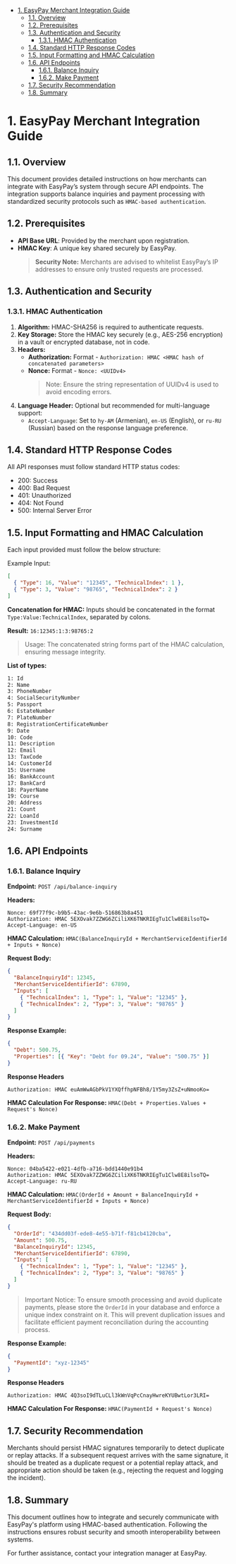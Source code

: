 - [1. EasyPay Merchant Integration Guide](#1-easypay-merchant-integration-guide)
  - [1.1. Overview](#11-overview)
  - [1.2. Prerequisites](#12-prerequisites)
  - [1.3. Authentication and Security](#13-authentication-and-security)
    - [1.3.1. HMAC Authentication](#131-hmac-authentication)
  - [1.4. Standard HTTP Response Codes](#14-standard-http-response-codes)
  - [1.5. Input Formatting and HMAC Calculation](#15-input-formatting-and-hmac-calculation)
  - [1.6. API Endpoints](#16-api-endpoints)
    - [1.6.1. Balance Inquiry](#161-balance-inquiry)
    - [1.6.2. Make Payment](#162-make-payment)
  - [1.7. Security Recommendation](#17-security-recommendation)
  - [1.8. Summary](#18-summary)

# 1. EasyPay Merchant Integration Guide

## 1.1. Overview

This document provides detailed instructions on how merchants can integrate with EasyPay’s system through secure API endpoints. The integration supports balance inquiries and payment processing with standardized security protocols such as `HMAC-based authentication`.

## 1.2. Prerequisites

- **API Base URL**: Provided by the merchant upon registration.
- **HMAC Key**: A unique key shared securely by EasyPay.
  > **Security Note:** Merchants are advised to whitelist EasyPay’s IP addresses to ensure only trusted requests are processed.

## 1.3. Authentication and Security

### 1.3.1. HMAC Authentication

1. **Algorithm:** HMAC-SHA256 is required to authenticate requests.
2. **Key Storage:** Store the HMAC key securely (e.g., AES-256 encryption) in a vault or encrypted database, not in code.
3. **Headers:**
   - **Authorization:** Format - `Authorization: HMAC <HMAC hash of concatenated parameters>`
   - **Nonce:** Format - `Nonce: <UUIDv4>`
     > Note: Ensure the string representation of UUIDv4 is used to avoid encoding errors.
4. **Language Header:** Optional but recommended for multi-language support:
   - `Accept-Language`: Set to `hy-AM` (Armenian), `en-US` (English), or `ru-RU` (Russian) based on the response language preference.

## 1.4. Standard HTTP Response Codes

All API responses must follow standard HTTP status codes:

- 200: Success
- 400: Bad Request
- 401: Unauthorized
- 404: Not Found
- 500: Internal Server Error

## 1.5. Input Formatting and HMAC Calculation

Each input provided must follow the below structure:

Example Input:

```json
[
  { "Type": 16, "Value": "12345", "TechnicalIndex": 1 },
  { "Type": 3, "Value": "98765", "TechnicalIndex": 2 }
]
```

**Concatenation for HMAC:**
Inputs should be concatenated in the format `Type:Value:TechnicalIndex`, separated by colons.

**Result:**
`16:12345:1:3:98765:2`

> Usage: The concatenated string forms part of the HMAC calculation, ensuring message integrity.

**List of types:**

```txt
1: Id
2: Name
3: PhoneNumber
4: SocialSecurityNumber
5: Passport
6: EstateNumber
7: PlateNumber
8: RegistrationCertificateNumber
9: Date
10: Code
11: Description
12: Email
13: TaxCode
14: CustomerId
15: Username
16: BankAccount
17: BankCard
18: PayerName
19: Course
20: Address
21: Count
22: LoanId
23: InvestmentId
24: Surname
```

## 1.6. API Endpoints

### 1.6.1. Balance Inquiry

**Endpoint:**
`POST /api/balance-inquiry`

**Headers:**

```http
Nonce: 69f77f9c-b9b5-43ac-9e6b-516863b8a451
Authorization: HMAC 5EXOvak7ZZWG6ZCiliXK6TNKRIEgTu1Clw8E8ilsoTQ=
Accept-Language: en-US
```

**HMAC Calculation:**
`HMAC(BalanceInquiryId + MerchantServiceIdentifierId + Inputs + Nonce)`

**Request Body:**

```json
{
  "BalanceInquiryId": 12345,
  "MerchantServiceIdentifierId": 67890,
  "Inputs": [
    { "TechnicalIndex": 1, "Type": 1, "Value": "12345" },
    { "TechnicalIndex": 2, "Type": 3, "Value": "98765" }
  ]
}
```

**Response Example:**

```json
{
  "Debt": 500.75,
  "Properties": [{ "Key": "Debt for 09.24", "Value": "500.75" }]
}
```

**Response Headers**

```http
Authorization: HMAC euAmWwAGbPkV1YXQffhpNFBh8/1Y5my3ZsZ+uNmooKo=
```

**HMAC Calculation For Response:**
`HMAC(Debt + Properties.Values + Request's Nonce)`

### 1.6.2. Make Payment

**Endpoint:**
`POST /api/payments`

**Headers:**

```http
Nonce: 04ba5422-e021-4dfb-a716-bdd1440e91b4
Authorization: HMAC 5EXOvak7ZZWG6ZCiliXK6TNKRIEgTu1Clw8E8ilsoTQ=
Accept-Language: ru-RU
```

**HMAC Calculation:**
`HMAC(OrderId + Amount + BalanceInquiryId + MerchantServiceIdentifierId + Inputs + Nonce)`

**Request Body:**

```json
{
  "OrderId": "434dd03f-ede8-4e55-b71f-f81cb4120cba",
  "Amount": 500.75,
  "BalanceInquiryId": 12345,
  "MerchantServiceIdentifierId": 67890,
  "Inputs": [
    { "TechnicalIndex": 1, "Type": 1, "Value": "12345" },
    { "TechnicalIndex": 2, "Type": 3, "Value": "98765" }
  ]
}
```
> Important Notice: To ensure smooth processing and avoid duplicate payments, please store the `OrderId` in your database and enforce a unique index constraint on it. This will prevent duplication issues and facilitate efficient payment reconciliation during the accounting process.


**Response Example:**

```json
{
  "PaymentId": "xyz-12345"
}
```

**Response Headers**

```http
Authorization: HMAC 4Q3soI9dTLuCLl3kWnVqPcCnayHwreKYUBwtLor3LRI=
```

**HMAC Calculation For Response:**
`HMAC(PaymentId + Request's Nonce)`

## 1.7. Security Recommendation

Merchants should persist HMAC signatures temporarily to detect duplicate or replay attacks. If a subsequent request arrives with the same signature, it should be treated as a duplicate request or a potential replay attack, and appropriate action should be taken (e.g., rejecting the request and logging the incident).

## 1.8. Summary

This document outlines how to integrate and securely communicate with EasyPay's platform using HMAC-based authentication. Following the instructions ensures robust security and smooth interoperability between systems.

For further assistance, contact your integration manager at EasyPay.
